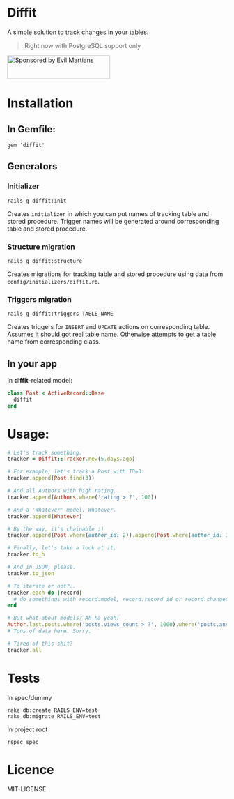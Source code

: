 # Diffit

A simple solution to track changes in your tables.

> Right now with PostgreSQL support only

<a href="https://evilmartians.com/?utm_source=gon">
<img src="https://evilmartians.com/badges/sponsored-by-evil-martians.svg" alt="Sponsored by Evil Martians" width="236" height="54">
</a>

# Installation

## In Gemfile:

    gem 'diffit'

## Generators

### Initializer

    rails g diffit:init

Creates `initializer` in which you can put names of tracking table and stored procedure.
Trigger names will be generated around corresponding table and stored procedure.

### Structure migration

    rails g diffit:structure

Creates migrations for tracking table and stored procedure using data from `config/initializers/diffit.rb`.

### Triggers migration

    rails g diffit:triggers TABLE_NAME

Creates triggers for `INSERT` and `UPDATE` actions on corresponding table.
Assumes it should got real table name.
Otherwise attempts to get a table name from corresponding class.

## In your app

In **diffit**-related model:

```ruby
class Post < ActiveRecord::Base
  diffit
end
```

# Usage:

```ruby
# Let's track something.
tracker = Diffit::Tracker.new(5.days.ago)

# For example, let's track a Post with ID=3.
tracker.append(Post.find(3))

# And all Authors with high rating.
tracker.append(Authors.where('rating > ?', 100))

# And a 'Whatever' model. Whatever.
tracker.append(Whatever)

# By the way, it's chainable ;)
tracker.append(Post.where(author_id: 2)).append(Post.where(author_id: 3))

# Finally, let's take a look at it.
tracker.to_h

# And in JSON, please.
tracker.to_json

# To iterate or not?..
tracker.each do |record|
  # do somethings with record.model, record.record_id or record.changes
end

# But what about models? Ah-ha yeah!
Author.last.posts.where('posts.views_count > ?', 1000).where('posts.answers_count > 20').where(subject_id: 42).actual.changes_since(1.week.ago)
# Tons of data here. Sorry.

# Tired of this shit?
tracker.all
```

# Tests

In spec/dummy

    rake db:create RAILS_ENV=test
    rake db:migrate RAILS_ENV=test

In project root

    rspec spec

# Licence

MIT-LICENSE
